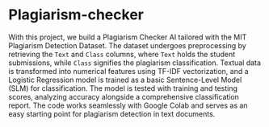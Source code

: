 # Plagiarism-checker

With this project, we build a Plagiarism Checker AI tailored with the MIT Plagiarism Detection Dataset. The dataset undergoes preprocessing by retrieving the `Text` and `Class` columns, where `Text` holds the student submissions, while `Class` signifies the plagiarism classification. Textual data is transformed into numerical features using TF-IDF vectorization, and a Logistic Regression model is trained as a basic Sentence-Level Model (SLM) for classification. The model is tested with training and testing scores, analyzing accuracy alongside a comprehensive classification report. The code works seamlessly with Google Colab and serves as an easy starting point for plagiarism detection in text documents.


